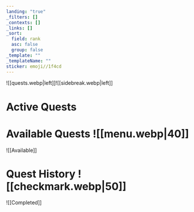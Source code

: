 ```yaml
---
landing: "true"
_filters: []
_contexts: []
_links: []
_sort:
  field: rank
  asc: false
  group: false
_template: ""
_templateName: ""
sticker: emoji//1f4cd
---
```

![[quests.webp|left]]![[sidebreak.webp|left]]
# Active Quests

# Available Quests ![[menu.webp|40]]
![[Available]]

# Quest History ![[checkmark.webp|50]]
![[Completed]]

